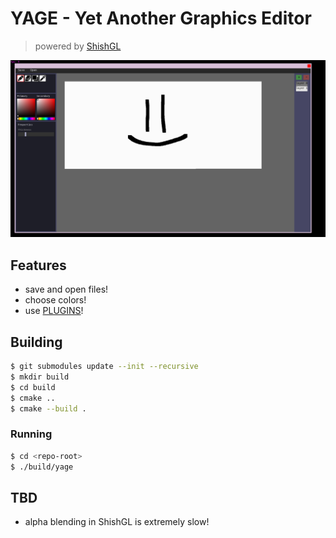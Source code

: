 # YAGE - Yet Another Graphics Editor
> powered by [ShishGL](https://github.com/Shishqa/ShishGL)

![screenshot](./screenshots/screen.png)

## Features

* save and open files!
* choose colors!
* use [PLUGINS](https://github.com/fckxorg/editor_plugin_api)!

## Building

```bash
$ git submodules update --init --recursive
$ mkdir build
$ cd build
$ cmake ..
$ cmake --build .
```

### Running

```bash
$ cd <repo-root>
$ ./build/yage
```

## TBD

* alpha blending in ShishGL is extremely slow!
